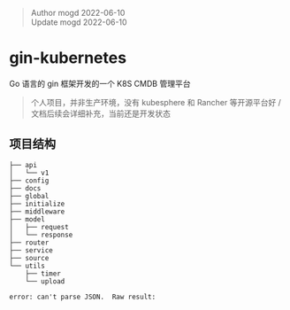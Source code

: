 > Author mogd 2022-06-10
> \
> Update mogd 2022-06-10

# gin-kubernetes

Go 语言的 gin 框架开发的一个 K8S CMDB 管理平台

> 个人项目，并非生产环境，没有 kubesphere 和 Rancher 等开源平台好
> /
> 文档后续会详细补充，当前还是开发状态

## 项目结构
```
├── api
│   └── v1
├── config
├── docs
├── global
├── initialize
├── middleware
├── model
│   ├── request
│   └── response
├── router
├── service
├── source
└── utils
    ├── timer
    └── upload
```

`error: can't parse JSON.  Raw result:`
